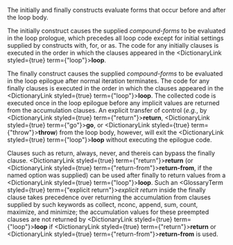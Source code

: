 



The initially and finally constructs evaluate forms that occur before and after the loop body. 



The initially construct causes the supplied *compound-forms* to be evaluated in the loop prologue, which precedes all loop code except for initial settings supplied by constructs with, for, or as. The code for any initially clauses is executed in the order in which the clauses appeared in the <DictionaryLink styled={true} term={"loop"}><b>loop</b></DictionaryLink>. 



The finally construct causes the supplied *compound-forms* to be evaluated in the loop epilogue after normal iteration terminates. The code for any finally clauses is executed in the order in which the clauses appeared in the <DictionaryLink styled={true} term={"loop"}><b>loop</b></DictionaryLink>. The collected code is executed once in the loop epilogue before any implicit values are returned from the accumulation clauses. An explicit transfer of control (*e.g.*, by <DictionaryLink styled={true} term={"return"}><b>return</b></DictionaryLink>, <DictionaryLink styled={true} term={"go"}><b>go</b></DictionaryLink>, or <DictionaryLink styled={true} term={"throw"}><b>throw</b></DictionaryLink>) from the loop body, however, will exit the <DictionaryLink styled={true} term={"loop"}><b>loop</b></DictionaryLink> without executing the epilogue code. 



Clauses such as return, always, never, and thereis can bypass the finally clause. <DictionaryLink styled={true} term={"return"}><b>return</b></DictionaryLink> (or <DictionaryLink styled={true} term={"return-from"}><b>return-from</b></DictionaryLink>, if the named option was supplied) can be used after finally to return values from a <DictionaryLink styled={true} term={"loop"}><b>loop</b></DictionaryLink>. Such an <GlossaryTerm styled={true} term={"explicit return"}><i>explicit return</i></GlossaryTerm> inside the finally clause takes precedence over returning the accumulation from clauses supplied by such keywords as collect, nconc, append, sum, count, maximize, and minimize; the accumulation values for these preempted clauses are not returned by <DictionaryLink styled={true} term={"loop"}><b>loop</b></DictionaryLink> if <DictionaryLink styled={true} term={"return"}><b>return</b></DictionaryLink> or <DictionaryLink styled={true} term={"return-from"}><b>return-from</b></DictionaryLink> is used. 







 



 



